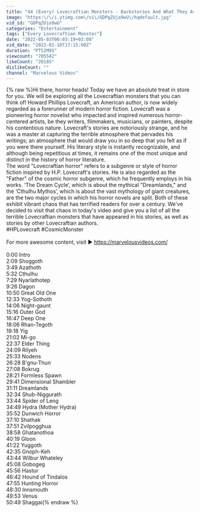 ```yaml
---
title: "44 (Every) Lovecraftian Monsters - Backstories And What They Are? Explored"
image: "https:\/\/i.ytimg.com\/vi\/GDPqZUja9wU\/hqdefault.jpg"
vid_id: "GDPqZUja9wU"
categories: "Entertainment"
tags: ["Every Lovecraftian Monster"]
date: "2022-05-03T00:03:19+03:00"
vid_date: "2022-01-10T17:15:00Z"
duration: "PT52M9S"
viewcount: "705542"
likeCount: "20185"
dislikeCount: ""
channel: "Marvelous Videos"
---
```

{% raw %}Hi there, horror heads! Today we have an absolute treat in store for you. We will be exploring all the Lovecraftian monsters that you can think of! Howard Phillips Lovecraft, an American author, is now widely regarded as a forerunner of modern horror fiction. Lovecraft was a pioneering horror novelist who impacted and inspired numerous horror-centered artists, be they writers, filmmakers, musicians, or painters, despite his contentious nature. Lovecraft's stories are notoriously strange, and he was a master at capturing the terrible atmosphere that pervades his writings; an atmosphere that would draw you in so deep that you felt as if you were there yourself. His literary style is instantly recognizable, and although being repetitious at times, it remains one of the most unique and distinct in the history of horror literature.<br />The word &quot;Lovecraftian horror&quot; refers to a subgenre or style of horror fiction inspired by H.P. Lovecraft's stories. He is also regarded as the &quot;Father&quot; of the cosmic horror subgenre, which he frequently employs in his works. ‘The Dream Cycle’, which is about the mythical &quot;Dreamlands,&quot; and the ‘Cthulhu Mythos’, which is about the vast mythology of giant creatures, are the two major cycles in which his horror novels are split. Both of these exhibit vibrant chaos that has terrified readers for over a century. We've decided to visit that chaos in today's video and give you a list of all the terrible Lovecraftian monsters that have appeared in his stories, as well as stories by other Lovecraftian authors.<br />#HPLovecraft #CosmicMonster<br /><br />For more awesome content, visit ► <a rel="nofollow" target="blank" href="https://marvelousvideos.com/">https://marvelousvideos.com/</a><br /><br />0:00 Intro<br />2:09 Shoggoth<br />3:49 Azathoth<br />5:32 Cthulhu<br />7:29 Nyarlathotep<br />9:26 Dagon<br />10:50 Great Old One<br />12:33 Yog-Sothoth<br />14:06 Night-gaunt<br />15:16 Outer God<br />16:47 Deep One<br />18:06 Rhan-Tegoth<br />19:18 Yig<br />21:02 Mi-go<br />22:37 Elder Thing<br />24:09 Rílyeh<br />25:33 Nodens<br />26:28 B'gnu-Thun<br />27:08 Bokrug<br />28:21 Formless Spawn<br />29:41 Dimensional Shambler<br />31:11 Dreamlands<br />32:34 Shub-Niggurath<br />33:44 Spider of Leng<br />34:49 Hydra (Mother Hydra)<br />35:52 Dunwich Horror<br />37:10 Shathak<br />37:51 Zvilpogghua<br />38:58 Ghatanothoa<br />40:19 Gloon<br />41:22 Yuggoth<br />42:35 Gnoph-Keh<br />43:44 Wilbur Whateley<br />45:08 Gobogeg<br />45:56 Hastur<br />46:42 Hound of Tindalos<br />47:55 Hunting Horror<br />48:30 Innsmouth<br />49:53 Venus<br />50:49 Shaggai{% endraw %}
